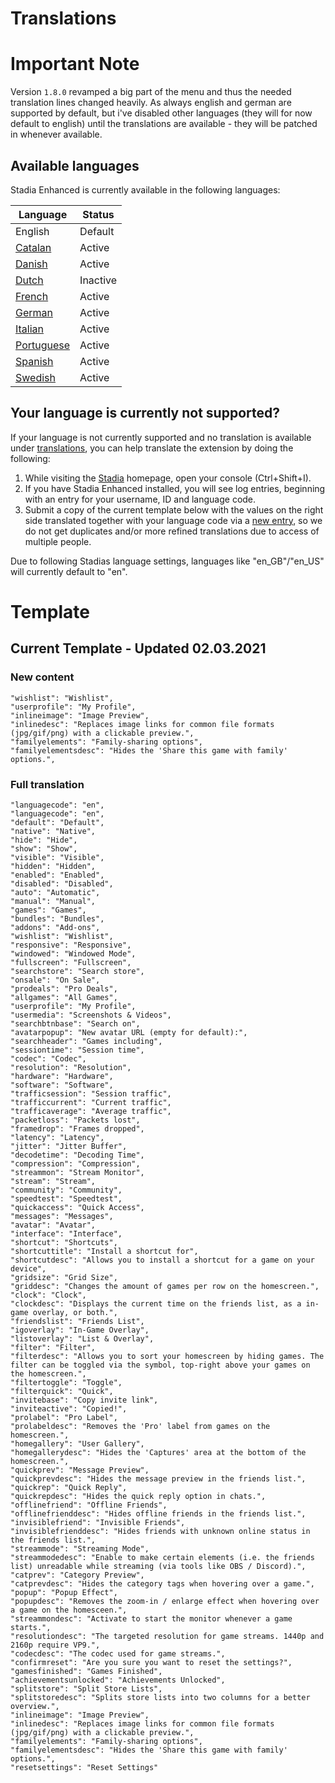 
# Translations

# Important Note
Version `1.8.0` revamped a big part of the menu and thus the needed translation lines changed heavily. As always english and german are supported by default, but i've disabled other languages (they will for now default to english) until the translations are available - they will be patched in whenever available.

## Available languages
Stadia Enhanced is currently available in the following languages:

| Language | Status |
|--|--|
| English | Default |
| [Catalan](https://github.com/ChristopherKlay/StadiaEnhanced/discussions/60) | Active |
| [Danish](https://github.com/ChristopherKlay/StadiaEnhanced/discussions/81) | Active |
| [Dutch](https://github.com/ChristopherKlay/StadiaEnhanced/discussions/9) | Inactive |
| [French](https://github.com/ChristopherKlay/StadiaEnhanced/discussions/8) | Active |
| [German](https://github.com/ChristopherKlay/StadiaEnhanced/discussions/13) | Active |
| [Italian](https://github.com/ChristopherKlay/StadiaEnhanced/discussions/7) | Active |
| [Portuguese](https://github.com/ChristopherKlay/StadiaEnhanced/discussions/91) | Active |
| [Spanish](https://github.com/ChristopherKlay/StadiaEnhanced/discussions/67) | Active |
| [Swedish](https://github.com/ChristopherKlay/StadiaEnhanced/discussions/11) | Active |

## Your language is currently not supported?
If your language is not currently supported and no translation is available under [translations](https://github.com/ChristopherKlay/StadiaEnhanced/discussions?discussions_q=category%3ATranslations), you can help translate the extension by doing the following:

1. While visiting the [Stadia](https://stadia.com/) homepage, open your console (Ctrl+Shift+I).
2. If you have Stadia Enhanced installed, you will see log entries, beginning with an entry for your username, ID and language code.
3. Submit a copy of the current template below with the values on the right side translated together with your language code via a [new entry](https://github.com/ChristopherKlay/StadiaEnhanced/discussions?discussions_q=category%3ATranslations), so we do not get duplicates and/or more refined translations due to access of multiple people.

Due to following Stadias language settings, languages like "en_GB"/"en_US" will currently default to "en".
# Template

## Current Template - Updated 02.03.2021
### New content
```
"wishlist": "Wishlist",
"userprofile": "My Profile",
"inlineimage": "Image Preview",
"inlinedesc": "Replaces image links for common file formats (jpg/gif/png) with a clickable preview.",
"familyelements": "Family-sharing options",
"familyelementsdesc": "Hides the 'Share this game with family' options.",
```
### Full translation
```
"languagecode": "en",
"languagecode": "en",
"default": "Default",
"native": "Native",
"hide": "Hide",
"show": "Show",
"visible": "Visible",
"hidden": "Hidden",
"enabled": "Enabled",
"disabled": "Disabled",
"auto": "Automatic",
"manual": "Manual",
"games": "Games",
"bundles": "Bundles",
"addons": "Add-ons",
"wishlist": "Wishlist",
"responsive": "Responsive",
"windowed": "Windowed Mode",
"fullscreen": "Fullscreen",
"searchstore": "Search store",
"onsale": "On Sale",
"prodeals": "Pro Deals",
"allgames": "All Games",
"userprofile": "My Profile",
"usermedia": "Screenshots & Videos",
"searchbtnbase": "Search on",
"avatarpopup": "New avatar URL (empty for default):",
"searchheader": "Games including",
"sessiontime": "Session time",
"codec": "Codec",
"resolution": "Resolution",
"hardware": "Hardware",
"software": "Software",
"trafficsession": "Session traffic",
"trafficcurrent": "Current traffic",
"trafficaverage": "Average traffic",
"packetloss": "Packets lost",
"framedrop": "Frames dropped",
"latency": "Latency",
"jitter": "Jitter Buffer",
"decodetime": "Decoding Time",
"compression": "Compression",
"streammon": "Stream Monitor",
"stream": "Stream",
"community": "Community",
"speedtest": "Speedtest",
"quickaccess": "Quick Access",
"messages": "Messages",
"avatar": "Avatar",
"interface": "Interface",
"shortcut": "Shortcuts",
"shortcuttitle": "Install a shortcut for",
"shortcutdesc": "Allows you to install a shortcut for a game on your device",
"gridsize": "Grid Size",
"griddesc": "Changes the amount of games per row on the homescreen.",
"clock": "Clock",
"clockdesc": "Displays the current time on the friends list, as a in-game overlay, or both.",
"friendslist": "Friends List",
"igoverlay": "In-Game Overlay",
"listoverlay": "List & Overlay",
"filter": "Filter",
"filterdesc": "Allows you to sort your homescreen by hiding games. The filter can be toggled via the symbol, top-right above your games on the homescreen.",
"filtertoggle": "Toggle",
"filterquick": "Quick",
"invitebase": "Copy invite link",
"inviteactive": "Copied!",
"prolabel": "Pro Label",
"prolabeldesc": "Removes the 'Pro' label from games on the homescreen.",
"homegallery": "User Gallery",
"homegallerydesc": "Hides the 'Captures' area at the bottom of the homescreen.",
"quickprev": "Message Preview",
"quickprevdesc": "Hides the message preview in the friends list.",
"quickrep": "Quick Reply",
"quickrepdesc": "Hides the quick reply option in chats.",
"offlinefriend": "Offline Friends",
"offlinefrienddesc": "Hides offline friends in the friends list.",
"invisiblefriend": "Invisible Friends",
"invisiblefrienddesc": "Hides friends with unknown online status in the friends list.",
"streammode": "Streaming Mode",
"streammodedesc": "Enable to make certain elements (i.e. the friends list) unreadable while streaming (via tools like OBS / Discord).",
"catprev": "Category Preview",
"catprevdesc": "Hides the category tags when hovering over a game.",
"popup": "Popup Effect",
"popupdesc": "Removes the zoom-in / enlarge effect when hovering over a game on the homesceen.",
"streammondesc": "Activate to start the monitor whenever a game starts.",
"resolutiondesc": "The targeted resolution for game streams. 1440p and 2160p require VP9.",
"codecdesc": "The codec used for game streams.",
"confirmreset": "Are you sure you want to reset the settings?",
"gamesfinished": "Games Finished",
"achievementsunlocked": "Achievements Unlocked",
"splitstore": "Split Store Lists",
"splitstoredesc": "Splits store lists into two columns for a better overview.",
"inlineimage": "Image Preview",
"inlinedesc": "Replaces image links for common file formats (jpg/gif/png) with a clickable preview.",
"familyelements": "Family-sharing options",
"familyelementsdesc": "Hides the 'Share this game with family' options.",
"resetsettings": "Reset Settings"
```
